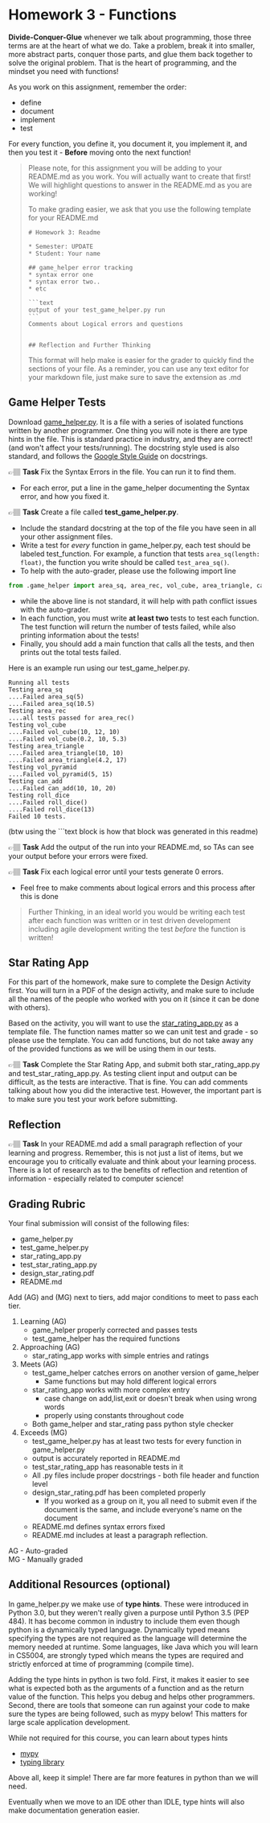 # Homework 3 - Functions

**Divide-Conquer-Glue** whenever we talk about programming, those three terms are at the heart of what we do. Take a problem,
break it into smaller, more abstract parts, conquer those parts, and glue them back together to solve the original problem. That is the heart of programming, and the mindset you need with functions! 

As you work on this assignment, remember the order:

* define
* document
* implement
* test

For every function, you define it, you document it, you implement it, and then you test it - **Before** moving onto the next function!

> Please note, for this assignment you will be adding to your README.md as you work. You will actually want to create that first!
> We will highlight questions to answer in the README.md as you are working!
>
> To make grading easier, we ask that you use the following template for your README.md
> ````text
> # Homework 3: Readme
> 
> * Semester: UPDATE
> * Student: Your name
> 
> ## game_helper error tracking
> * syntax error one
> * syntax error two..
> * etc
>
> ```text
> output of your test_game_helper.py run
> ```
> Comments about Logical errors and questions
>
> 
> ## Reflection and Further Thinking
>
>````
> This format will help make is easier for the grader to quickly find the sections of your file. As a reminder, you can use 
> any text editor for your markdown file, just make sure to save the extension as .md



## Game Helper Tests

Download [game_helper.py](game_helper.py). It is a file with a series of isolated functions written by another programmer. One thing you will note is there are type hints in the file. This is standard practice in industry, and they are correct! (and won't affect your tests/running). The docstring style used is also standard, and follows the [Google Style Guide](https://google.github.io/styleguide/pyguide.html#383-functions-and-methods) on docstrings. 

👉🏽 **Task** Fix the Syntax Errors in the file. You can run it to find them. 
* For each error, put a line in the game_helper documenting the Syntax error, and how you fixed it. 



👉🏽 **Task** Create a file called **test_game_helper.py**. 
* Include the standard docstring at the top of the file you have seen in all your other assignment files. 
* Write a test for *every* function in game_helper.py, each test should be labeled test_function. For example, a function that tests `area_sq(length: float)`, the function you write should be called `test_area_sq()`.
* To help with the auto-grader, please use the following import line  
```python
from .game_helper import area_sq, area_rec, vol_cube, area_triangle, can_add, roll_dice, vol_pyramid
```
* while the above line is not standard, it will help with path conflict issues with the auto-grader.
* In each function, you must write **at least two** tests to test each function. The test function will return the number of tests failed, while also printing information about the tests!
* Finally, you should add a main function that calls all the tests, and then prints out the total tests failed. 

Here is an example run using our test_game_helper.py.

```text
Running all tests
Testing area_sq
....Failed area_sq(5)
....Failed area_sq(10.5)
Testing area_rec
....all tests passed for area_rec()
Testing vol_cube
....Failed vol_cube(10, 12, 10)
....Failed vol_cube(0.2, 10, 5.3)
Testing area_triangle
....Failed area_triangle(10, 10)
....Failed area_triangle(4.2, 17)
Testing vol_pyramid
....Failed vol_pyramid(5, 15)
Testing can_add
....Failed can_add(10, 10, 20)
Testing roll_dice
....Failed roll_dice()
....Failed roll_dice(13)
Failed 10 tests.
```
(btw using the ```text block is how that block was generated in this readme)

👉🏽 **Task**  Add the output of the run into your README.md, so TAs can see your output before your errors were fixed.

👉🏽 **Task** Fix each logical error until your tests generate 0 errors. 
* Feel free to make comments about logical errors and this process after this is done

> Further Thinking, in an ideal world you would be writing each test after each function was written or in test driven development including agile development writing the test *before* the function is written!

## Star Rating App

For this part of the homework, make sure to complete the Design Activity first. You will turn in a PDF of the design activity, and make sure to include all the names of the people who worked with you on it (since it can be done with others).

Based on the activity, you will want to use the [star_rating_app.py](star_rating_app.py) as a template file. The function names matter so we can unit test and grade - so please use the template. You can add functions, but do not take away any of the provided functions as we will be using them in our tests. 


👉🏽 **Task** Complete the Star Rating App, and submit both star_rating_app.py and test_star_rating_app.py. As testing client input and output can be difficult, as the tests are interactive. That is fine. You can add comments talking about how you did the interactive test. However, the important part is to make sure you test your work before submitting. 


## Reflection

👉🏽 **Task** In your README.md add a small paragraph reflection of your learning and progress. Remember, this is not just a list of items, but we encourage you to critically evaluate and think about your learning process. There is a lot of research as to the benefits of reflection and retention of information - especially related to computer science!

## Grading Rubric

Your final submission will consist of the following files:
* game_helper.py
* test_game_helper.py
* star_rating_app.py
* test_star_rating_app.py
* design_star_rating.pdf 
* README.md


Add (AG) and (MG) next to tiers, add major conditions to meet to pass each tier. 

1. Learning (AG)
   * game_helper properly corrected and passes tests
   * test_game_helper has the required functions
2. Approaching  (AG)
   * star_rating_app works with simple entries and ratings
3. Meets  (AG)
   * test_game_helper catches errors on another version of game_helper 
     * Same functions but  may hold different logical errors
   * star_rating_app works with more complex entry
     * case change on add,list,exit or doesn't break when using wrong words
     * properly using constants throughout code
   * Both game_helper and star_rating pass python style checker
4. Exceeds  (MG)
   * test_game_helper.py has at least two tests for every function in game_helper.py
   * output is accurately reported in README.md
   * test_star_rating_app has reasonable tests in it
   * All .py files include proper docstrings - both file header and function level
   * design_star_rating.pdf has been completed properly 
     * If you worked as a group on it, you all need to submit even if the document is the same, and include everyone's name on the document
   * README.md defines syntax errors fixed
   * README.md includes at least a paragraph reflection.


AG - Auto-graded  
MG - Manually graded


## Additional Resources (optional)

In game_helper.py we make use of **type hints**. These were introduced in Python 3.0, but they weren't really given a purpose until Python 3.5 (PEP 484). It has become common in industry to include them even though python is a dynamically typed language. Dynamically typed means specifying the types are not required as the language will determine the memory needed at runtime. Some languages, like Java which you will learn in CS5004, are strongly typed which means the types are required and strictly enforced at time of programming (compile time). 

Adding the type hints in python is two fold. First, it makes it easier to see what is expected both as the arguments of a function and as the return value of the function. This helps you debug and helps other programmers. Second, there are tools that someone can run against your code to make sure the types are being followed, such as mypy below! This matters for large scale application development.

While not required for this course, you can learn about types hints
* [mypy](https://mypy.readthedocs.io/en/latest/)
* [typing library](https://docs.python.org/3/library/typing.html)

Above all, keep it simple! There are far more features in python than we will need. 

Eventually when we move to an IDE other than IDLE, type hints will also make documentation generation easier.
